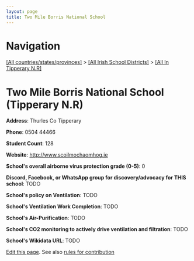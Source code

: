 ```yaml
---
layout: page
title: Two Mile Borris National School
---
```

# Navigation

[[All countries/states/provinces]](../../..) > [[All Irish School Districts]](../..) > [[All In Tipperary N.R]](..)

# Two Mile Borris National School (Tipperary N.R)

**Address**: Thurles Co Tipperary

**Phone**: 0504 44466

**Student Count**: 128

**Website**: <http://www.scoilmochaomhog.ie>

**School's overall airborne virus protection grade (0-5)**: 0

**Discord, Facebook, or WhatsApp group for discovery/advocacy for THIS school**: TODO

**School's policy on Ventilation**: TODO

**School's Ventilation Work Completion**: TODO

**School's Air-Purification**: TODO

**School's CO2 monitoring to actively drive ventilation and filtration**: TODO

**School's Wikidata URL**: TODO


[Edit this page](https://github.com/ventilate-schools/Ireland/edit/main/./Tipperary_N.R/Two_Mile_Borris_National_School.md). See also [rules for contribution](../../../contribution-rules/)